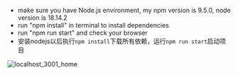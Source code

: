 - make sure you have Node.js environment, my npm version is 9.5.0, node version is 18.14.2
- run "npm install" in terminal to install dependencies
- run "npm run start" and check your browser
- 安装nodejs以后执行`npm install`下载所有依赖，运行`npm run start`启动项目

![localhost_3001_home](/Users/sunjiayi/Desktop/localhost_3001_home.png)